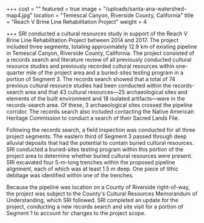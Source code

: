 +++
cost = ""
featured = true
image = "/uploads/santa-ana-watershed-map4.jpg"
location = "Temescal Canyon, Riverside County, California"
title = "Reach V Brine Line Rehabilitation Project"
weight = 4

+++
SRI conducted a cultural resources study in support of the Reach V Brine Line Rehabilitation Project between 2014 and 2017. The project included three segments, totaling approximately 12.9 km of existing pipeline in Temescal Canyon, Riverside County, California. The project consisted of a records search and literature review of all previously conducted cultural resource studies and previously recorded cultural resources within one-quarter mile of the project area and a buried-sites testing program in a portion of Segment 3. The records search showed that a total of 74 previous cultural resource studies had been conducted within the records-search area and that 43 cultural resources—25 archaeological sites and elements of the built environment and 18 isolated artifacts—were in the records-search area. Of these, 3 archaeological sites crossed the pipeline corridor. The records search also included contacting the Native American Heritage Commission to conduct a search of their Sacred Lands File.

Following the records search, a field inspection was conducted for all three project segments. The eastern third of Segment 3 passed through deep alluvial deposits that had the potential to contain buried cultural resources. SRI conducted a buried-sites testing program within this portion of the project area to determine whether buried cultural resources were present. SRI excavated four 5-m-long trenches within the proposed pipeline alignment, each of which was at least 1.5 m deep. One piece of lithic debitage was identified within one of the trenches.

Because the pipeline was location on a County of Riverside right-of-way, the project was subject to the County's Cultural Resources Memorandum of Understanding, which SRI followed. SRI completed an update for the project, conducting a new records search and site visit for a portion of Segment 1 to account for changes to the project scope. 
